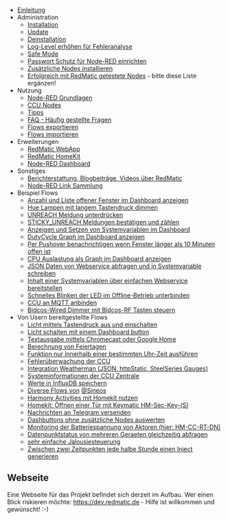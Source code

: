* [Einleitung](Intro)
* Administration
  * [Installation](Installation)
  * [Update](Update)
  * [Deinstallation](Deinstallation)
  * [Log-Level erhöhen für Fehleranalyse](Loglevel)
  * [Safe Mode](Safe-Mode)
  * [Passwort Schutz für Node-RED einrichten](Passwort)
  * [Zusätzliche Nodes installieren](Node-Installation)
  * [Erfolgreich mit RedMatic getestete Nodes](Erfolgreich-getestete-Nodes) - bitte diese Liste ergänzen!
* Nutzung
  * [Node-RED Grundlagen](Node-RED)
  * [CCU Nodes](CCU-Nodes)
  * [Tipps](Tipps)
  * [FAQ - Häufig gestellte Fragen](Faq)
  * [Flows exportieren](Flow-Export)
  * [Flows importieren](Flow-Import)
* Erweiterungen
  * [RedMatic WebApp](Webapp)
  * [RedMatic HomeKit](Homekit)
  * [Node-RED Dashboard](Dashboard-Screenshots)
* Sonstiges
  * [Berichterstattung, Blogbeiträge, Videos über RedMatic](Berichterstattung)
  * [Node-RED Link Sammlung](Links)
* Beispiel Flows
  * [Anzahl und Liste offener Fenster im Dashboard anzeigen](Flow-Windows)
  * [Hue Lampen mit langem Tastendruck dimmen](Flow-Hue)
  * [UNREACH Meldung unterdrücken](Flow-Unreach)
  * [STICKY_UNREACH Meldungen bestätigen und zählen](Flow-Sticky)
  * [Anzeigen und Setzen von Systemvariablen im Dashboard](Flow-Sysvar-Dashboard)
  * [DutyCycle Graph im Dashboard anzeigen](Flow-DutyCycle)
  * [Per Pushover benachrichtigen wenn Fenster länger als 10 Minuten offen ist](Flow-Window-Pushover)
  * [CPU Auslastung als Graph im Dashboard anzeigen](Flow-CPU-Usage)
  * [JSON Daten von Webservice abfragen und in Systemvariable schreiben](Flow-HTTP-Client)
  * [Inhalt einer Systemvariablen über einfachen Webservice bereitstellen](Flow-HTTP-Server)
  * [Schnelles Blinken der LED im Offline-Betrieb unterbinden](Flow-Offline-LED)
  * [CCU an MQTT anbinden](Flow-MQTT)
  * [Bidcos-Wired Dimmer mit Bidcos-RF Tasten steuern](Flow-Wired-Dimmer)
* Von Usern bereitgestellte Flows
  * [Licht mittels Tastendruck aus und einschalten](Flow-simple-toggle-light)
  * [Licht schalten mit einem Dashboard button](combine-logic-node-for-toggle-state)
  * [Textausgabe mittels Chromecast oder Google Home](Flow-speak-text-on-Google)
  * [Berechnung von Feiertagen](Flow-to-calculate-german-holidays)
  * [Funktion nur innerhalb einer bestimmten Uhr-Zeit ausführen](Flow-within-time)
  * [Fehlerüberwachung der CCU](Flow-Syslog)
  * [Integration Weatherman (JSON, httpStatic, SteelSeries Gauges)](https://github.com/Sineos/node-red-contrib-weatherman/blob/master/README_DE.md)
  * [Systeminformationen der CCU Zentrale](https://github.com/Sineos/redmatic-flow-sysinfo/blob/master/README_DE.md)
  * [Werte in InfluxDB speichern](Flow-Influx)
  * [Diverse Flows von](https://github.com/Sineos/redmatic-flow-misc) [@Sineos](https://github.com/Sineos/)
  * [Harmony Activities mit Homekit nutzen](Harmony-Activities-mit-Homekit-nutzen)
  * [Homekit: Öffnen einer Tür mit Keymatic HM-Sec-Key-(S)](https://github.com/HM-RedMatic/RedMatic/wiki/Open-Workaround-für-HM-Sec-Key)
  * [Nachrichten an Telegram versenden](https://github.com/HM-RedMatic/RedMatic/wiki/Nachrichten-an-Telegram-versenden)
  * [Dashbuttons ohne zusätzliche Nodes auswerten](https://github.com/holgerimbery/redmatic_flows/blob/master/dashbutton_auswerten/README.md)
  * [Monitoring der Batteriespannung von Aktoren (hier: HM-CC-RT-DN)](https://github.com/holgerimbery/redmatic_flows/blob/master/battery_monitoring/README.md)
  * [Datenpunktstatus von mehreren Geraeten gleichzeitig abfragen](flow-geraete-abfragen)
  * [sehr einfache Jalousiesteuerung](https://github.com/HM-RedMatic/RedMatic/wiki/sehr-einfache-Jalousiesteuerung)
  * [Zwischen zwei Zeitpunkten jede halbe Stunde einen Inject generieren](https://github.com/HM-RedMatic/RedMatic/wiki/Zwischen-zwei-Zeitpunkten-jede-halbe-Stunde-einen-Inject-generieren)


## Webseite

Eine Webseite für das Projekt befindet sich derzeit im Aufbau. Wer einen Blick riskieren möchte: 
https://dev.redmatic.de - Hilfe ist willkommen und gewünscht! :-)